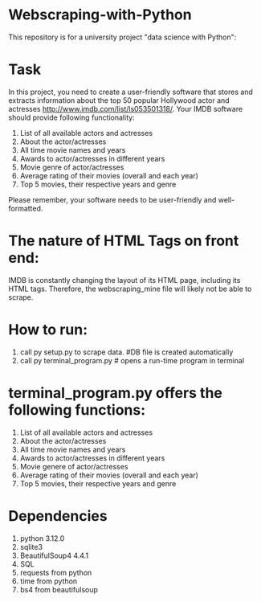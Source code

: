 # Webscraping-with-Python

This repository is for a university project "data science with Python": 

# Task

In this project, you need to create a user-friendly software that stores and extracts information about the top 50 popular Hollywood actor and actresses http://www.imdb.com/list/ls053501318/.
Your IMDB software should provide following functionality:
1. List of all available actors and actresses
2. About the actor/actresses
3. All time movie names and years
4. Awards to actor/actresses in different years
5. Movie genre of actor/actresses
6. Average rating of their movies (overall and each year)
7. Top 5 movies, their respective years and genre

Please remember, your software needs to be user-friendly and well-formatted.

# The nature of HTML Tags on front end:

IMDB is constantly changing the layout of its HTML page, including its HTML tags. Therefore, the webscraping_mine file will likely not be able to scrape.

# How to run:

1. call py setup.py to scrape data. #DB file is created automatically
2. call py terminal_program.py # opens a run-time program in terminal

# terminal_program.py offers the following functions:

1. List of all available actors and actresses
2. About the actor/actresses
3. All time movie names and years
4. Awards to actor/actresses in different years
5. Movie genere of actor/actresses
6. Average rating of their movies (overall and each year)
7. Top 5 movies, their respective years and genre

# Dependencies

1. python 3.12.0
2. sqlite3
3. BeautifulSoup4 4.4.1
4. SQL
5. requests from python
6. time from python
7. bs4 from beautifulsoup
